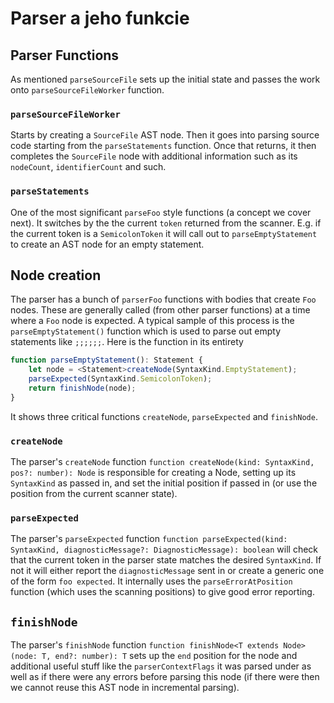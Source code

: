 # Parser a jeho funkcie

## Parser Functions

As mentioned `parseSourceFile` sets up the initial state and passes the work onto `parseSourceFileWorker` function.

### `parseSourceFileWorker`

Starts by creating a `SourceFile` AST node. Then it goes into parsing source code starting from the `parseStatements` function. Once that returns, it then completes the `SourceFile` node with additional information such as its `nodeCount`, `identifierCount` and such.

### `parseStatements`

One of the most significant `parseFoo` style functions \(a concept we cover next\). It switches by the the current `token` returned from the scanner. E.g. if the current token is a `SemicolonToken` it will call out to `parseEmptyStatement` to create an AST node for an empty statement.

## Node creation

The parser has a bunch of `parserFoo` functions with bodies that create `Foo` nodes. These are generally called \(from other parser functions\) at a time where a `Foo` node is expected. A typical sample of this process is the `parseEmptyStatement()` function which is used to parse out empty statements like `;;;;;;`. Here is the function in its entirety

```typescript
function parseEmptyStatement(): Statement {
    let node = <Statement>createNode(SyntaxKind.EmptyStatement);
    parseExpected(SyntaxKind.SemicolonToken);
    return finishNode(node);
}
```

It shows three critical functions `createNode`, `parseExpected` and `finishNode`.

### `createNode`

The parser's `createNode` function `function createNode(kind: SyntaxKind, pos?: number): Node` is responsible for creating a Node, setting up its `SyntaxKind` as passed in, and set the initial position if passed in \(or use the position from the current scanner state\).

### `parseExpected`

The parser's `parseExpected` function `function parseExpected(kind: SyntaxKind, diagnosticMessage?: DiagnosticMessage): boolean` will check that the current token in the parser state matches the desired `SyntaxKind`. If not it will either report the `diagnosticMessage` sent in or create a generic one of the form `foo expected`. It internally uses the `parseErrorAtPosition` function \(which uses the scanning positions\) to give good error reporting.

## `finishNode`

The parser's `finishNode` function `function finishNode<T extends Node>(node: T, end?: number): T` sets up the `end` position for the node and additional useful stuff like the `parserContextFlags` it was parsed under as well as if there were any errors before parsing this node \(if there were then we cannot reuse this AST node in incremental parsing\).

